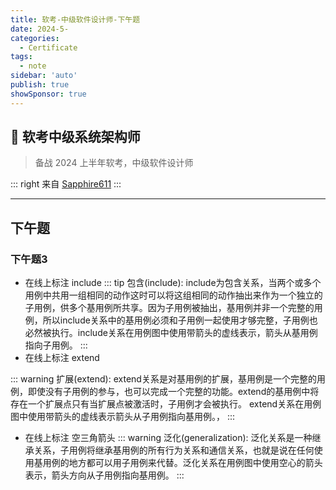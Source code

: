 ```yaml
---
title: 软考-中级软件设计师-下午题
date: 2024-5-
categories:
  - Certificate
tags:
  - note
sidebar: 'auto'
publish: true
showSponsor: true
---
```

## 👋 软考中级系统架构师

> 备战 2024 上半年软考，中级软件设计师

::: right
来自 [Sapphire611](http://sapphire611.github.io)
:::

---

## 下午题

### 下午题3

- 在线上标注 include
  ::: tip
  包含(include): include为包含关系，当两个或多个用例中共用一组相同的动作这时可以将这组相同的动作抽出来作为一个独立的子用例，供多个基用例所共享。因为子用例被抽出，基用例并非一个完整的用例，所以include关系中的基用例必须和子用例一起使用才够完整，子用例也必然被执行。include关系在用例图中使用带箭头的虚线表示，箭头从基用例指向子用例。
  :::
- 在线上标注 extend

::: warning
扩展(extend): extend关系是对基用例的扩展，基用例是一个完整的用例，即使没有子用例的参与，也可以完成一个完整的功能。extend的基用例中将存在一个扩展点只有当扩展点被激活时，子用例才会被执行。 extend关系在用例图中使用带箭头的虚线表示箭头从子用例指向基用例。，
:::

- 在线上标注 空三角箭头
  ::: warning
  泛化(generalization): 泛化关系是一种继承关系，子用例将继承基用例的所有行为关系和通信关系，也就是说在任何使用基用例的地方都可以用子用例来代替。泛化关系在用例图中使用空心的箭头表示，箭头方向从子用例指向基用例。
  :::

